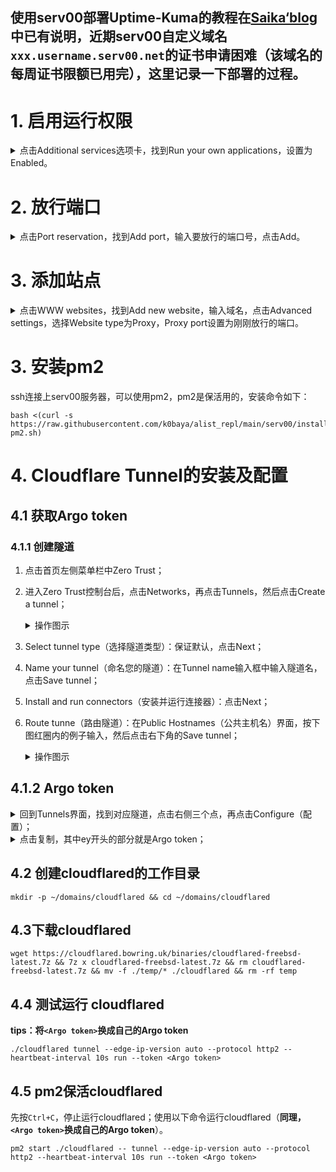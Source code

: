 ## 使用serv00部署Uptime-Kuma的教程在[Saika‘blog](https://blog.rappit.site/2024/01/27/serv00_logs/)中已有说明，近期serv00自定义域名`xxx.username.serv00.net`的证书申请困难（该域名的每周证书限额已用完），这里记录一下部署的过程。
# 1. 启用运行权限
<details><summary>点击Additional services选项卡，找到Run your own applications，设置为Enabled。</summary>
<p>

![image](https://github.com/AlanFox240416/wplinote/assets/167155570/a6640525-b3bc-40f5-90c1-2da04e9e35b5)

</p>
</details> 

# 2. 放行端口
<details><summary>点击Port reservation，找到Add port，输入要放行的端口号，点击Add。</summary>
<p>

![image](https://github.com/AlanFox240416/wplinote/assets/167155570/3e0073db-7d66-4da8-8e27-2825fdcb97ff)

</p>
</details> 

# 3. 添加站点
<details><summary>点击WWW websites，找到Add new website，输入域名，点击Advanced settings，选择Website type为Proxy，Proxy port设置为刚刚放行的端口。</summary>
<p>

![image](https://github.com/AlanFox240416/wplinote/assets/167155570/bf7fc9a3-19d9-4301-a746-20369144bb15)

</p>
</details> 

# 3. 安装pm2
ssh连接上serv00服务器，可以使用pm2，pm2是保活用的，安装命令如下：
```shell
bash <(curl -s https://raw.githubusercontent.com/k0baya/alist_repl/main/serv00/install-pm2.sh)
```

# 4. Cloudflare Tunnel的安装及配置

## 4.1 获取Argo token

### 4.1.1 创建隧道
1. 点击首页左侧菜单栏中Zero Trust；
2. 进入Zero Trust控制台后，点击Networks，再点击Tunnels，然后点击Create a tunnel；
    <details><summary>操作图示</summary>
    <p>
    
    ![image](https://github.com/AlanFox240416/wplinote/assets/167155570/49729b0b-132e-4840-8f5c-340a9500d068)
    
    </p>
    </details> 

1. Select tunnel type（选择隧道类型）：保证默认，点击Next；
2. Name your tunnel（命名您的隧道）：在Tunnel name输入框中输入隧道名，点击Save tunnel；
3. Install and run connectors（安装并运行连接器）：点击Next；
4. Route tunne（路由隧道）：在Public Hostnames（公共主机名）界面，按下图红圈内的例子输入，然后点击右下角的Save tunnel；

    <details><summary>操作图示</summary>
    <p>
    
    ![image](https://github.com/AlanFox240416/wplinote/assets/167155570/1be626e3-6470-4446-bca1-cdfcf200bf60)
    
    </p>
    </details> 

## 4.1.2 Argo token
<details><summary>回到Tunnels界面，找到对应隧道，点击右侧三个点，再点击Configure（配置）；</summary>
<p>

![image](https://github.com/AlanFox240416/wplinote/assets/167155570/e158c1c1-e089-4439-8bf1-f350ed240fb9)

</p>
</details> 

<details><summary>点击复制，其中ey开头的部分就是Argo token；</summary>
<p>

![image](https://github.com/AlanFox240416/wplinote/assets/167155570/022acfec-90b5-4aa9-ac91-27fd505a09c0)

</p>
</details> 

## 4.2 创建cloudflared的工作目录
```shell
mkdir -p ~/domains/cloudflared && cd ~/domains/cloudflared
```

## 4.3下载cloudflared
```shell
wget https://cloudflared.bowring.uk/binaries/cloudflared-freebsd-latest.7z && 7z x cloudflared-freebsd-latest.7z && rm cloudflared-freebsd-latest.7z && mv -f ./temp/* ./cloudflared && rm -rf temp
```

## 4.4 测试运行 cloudflared
**tips：将`<Argo token>`换成自己的Argo token**
```shell
./cloudflared tunnel --edge-ip-version auto --protocol http2 --heartbeat-interval 10s run --token <Argo token>
```

## 4.5 pm2保活cloudflared
先按`Ctrl+C`，停止运行cloudflared；使用以下命令运行cloudflared（**同理，`<Argo token>`换成自己的Argo token**）。
```shell
pm2 start ./cloudflared -- tunnel --edge-ip-version auto --protocol http2 --heartbeat-interval 10s run --token <Argo token>
```